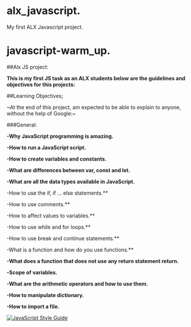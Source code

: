 # alx_javascript.

My first ALX Javascript project.

# javascript-warm_up.

##Alx JS project:

**This is my first JS task as an ALX students below are the guidelines and objectives for this projects:**

##Learning Objectives;

~At the end of this project, am  expected to be able to explain to anyone, without the help of Google:~

###General:

**-Why JavaScript programming is amazing.**

**-How to run a JavaScript script.**

**-How to create variables and constants.**

**-What are differences between var, const and let.**

**-What are all the data types available in JavaScript.**

-How to use the if, if ... else statements.**

-How to use comments.**

-How to affect values to variables.**

-How to use while and for loops.**

-How to use break and continue statements.**

-What is a function and how do you use functions.**

**-What does a function that does not use any return statement return.**

**-Scope of variables.**

**-What are the arithmetic operators and how to use them.**

**-How to manipulate dictionary.**

**-How to import a file.**

[![JavaScript Style Guide](https://cdn.rawgit.com/standard/standard/master/badge.svg)](https://github.com/standard/standard)

